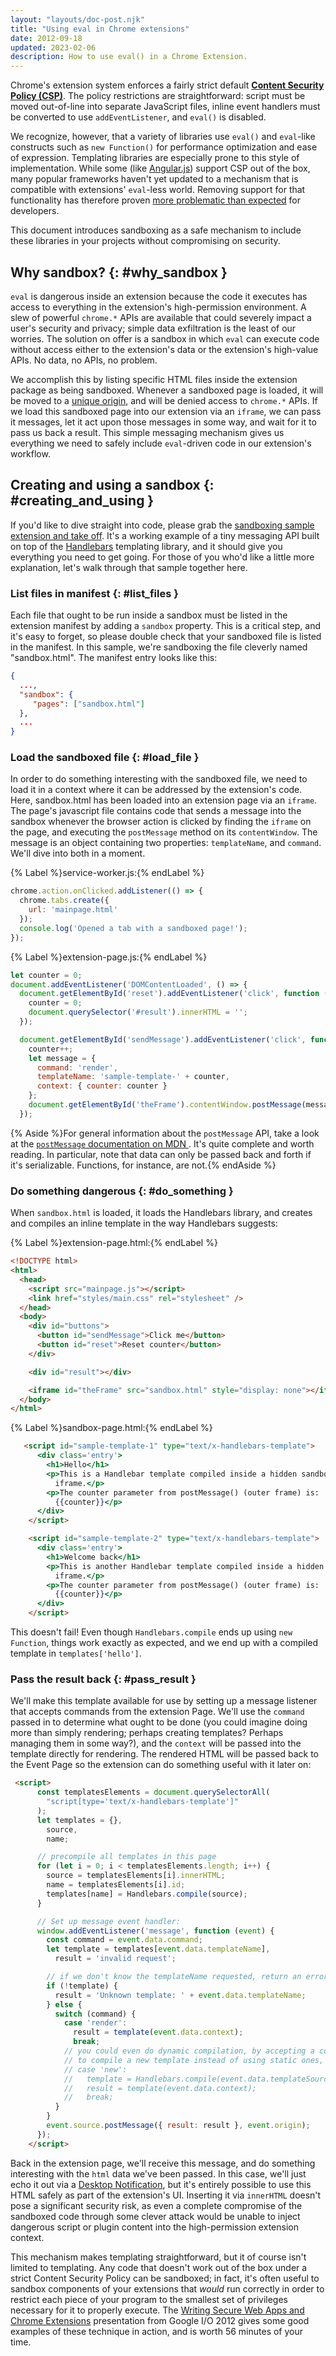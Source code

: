 ```yaml
---
layout: "layouts/doc-post.njk"
title: "Using eval in Chrome extensions"
date: 2012-09-18
updated: 2023-02-06
description: How to use eval() in a Chrome Extension.
---
```



Chrome's extension system enforces a fairly strict default [**Content Security Policy (CSP)**][1].
The policy restrictions are straightforward: script must be moved out-of-line into separate
JavaScript files, inline event handlers must be converted to use `addEventListener`, and `eval()` is
disabled.

We recognize, however, that a variety of libraries use `eval()` and `eval`\-like constructs such as
`new Function()` for performance optimization and ease of expression. Templating libraries are
especially prone to this style of implementation. While some (like [Angular.js][3]) support CSP out
of the box, many popular frameworks haven't yet updated to a mechanism that is compatible with
extensions' `eval`\-less world. Removing support for that functionality has therefore proven [more
problematic than expected][4] for developers.

This document introduces sandboxing as a safe mechanism to include these libraries in your projects
without compromising on security.

## Why sandbox? {: #why_sandbox }

`eval` is dangerous inside an extension because the code it executes has access to everything in the
extension's high-permission environment. A slew of powerful `chrome.*` APIs are available that could
severely impact a user's security and privacy; simple data exfiltration is the least of our worries.
The solution on offer is a sandbox in which `eval` can execute code without access either to the
extension's data or the extension's high-value APIs. No data, no APIs, no problem.

We accomplish this by listing specific HTML files inside the extension package as being sandboxed.
Whenever a sandboxed page is loaded, it will be moved to a [unique origin][5], and will be denied
access to `chrome.*` APIs. If we load this sandboxed page into our extension via an `iframe`, we can
pass it messages, let it act upon those messages in some way, and wait for it to pass us back a
result. This simple messaging mechanism gives us everything we need to safely include `eval`\-driven
code in our extension's workflow.

## Creating and using a sandbox {: #creating_and_using }

If you'd like to dive straight into code, please grab the [sandboxing sample extension and take
off][6]. It's a working example of a tiny messaging API built on top of the [Handlebars][7]
templating library, and it should give you everything you need to get going. For those of you who'd
like a little more explanation, let's walk through that sample together here.

### List files in manifest {: #list_files }

Each file that ought to be run inside a sandbox must be listed in the extension manifest by adding a
`sandbox` property. This is a critical step, and it's easy to forget, so please double check that
your sandboxed file is listed in the manifest. In this sample, we're sandboxing the file cleverly
named "sandbox.html". The manifest entry looks like this:

```json
{
  ...,
  "sandbox": {
     "pages": ["sandbox.html"]
  },
  ...
}
```

### Load the sandboxed file {: #load_file }

In order to do something interesting with the sandboxed file, we need to load it in a context where
it can be addressed by the extension's code. Here, sandbox.html has been loaded into
an extension page via an `iframe`. The page's javascript file contains code that sends a message 
into the sandbox whenever the browser action is clicked by finding the `iframe`
on the page, and executing the `postMessage` method on its `contentWindow`. The message is an object
containing two properties: `templateName`, and `command`. We'll dive into both in a moment.

{% Label %}service-worker.js:{% endLabel %}

```js
chrome.action.onClicked.addListener(() => {
  chrome.tabs.create({
    url: 'mainpage.html'
  });
  console.log('Opened a tab with a sandboxed page!');
});
```

{% Label %}extension-page.js:{% endLabel %}

```js
let counter = 0;
document.addEventListener('DOMContentLoaded', () => {
  document.getElementById('reset').addEventListener('click', function () {
    counter = 0;
    document.querySelector('#result').innerHTML = '';
  });

  document.getElementById('sendMessage').addEventListener('click', function () {
    counter++;
    let message = {
      command: 'render',
      templateName: 'sample-template-' + counter,
      context: { counter: counter }
    };
    document.getElementById('theFrame').contentWindow.postMessage(message, '*');
  });
```

{% Aside %}For general information about the <code>postMessage</code> API, take a look at the <a href="https://developer.mozilla.org/en/DOM/window.postMessage"><code>postMessage</code> documentation on MDN </a>. It's quite complete and worth reading. In particular, note that data can only be passed back and forth if it's serializable. Functions, for instance, are not.{% endAside %}

### Do something dangerous {: #do_something }

When `sandbox.html` is loaded, it loads the Handlebars library, and creates and compiles an inline
template in the way Handlebars suggests:

{% Label %}extension-page.html:{% endLabel %}

```html
<!DOCTYPE html>
<html>
  <head>
    <script src="mainpage.js"></script>
    <link href="styles/main.css" rel="stylesheet" />
  </head>
  <body>
    <div id="buttons">
      <button id="sendMessage">Click me</button>
      <button id="reset">Reset counter</button>
    </div>

    <div id="result"></div>

    <iframe id="theFrame" src="sandbox.html" style="display: none"></iframe>
  </body>
</html>
```
{% Label %}sandbox-page.html:{% endLabel %}

```html
   <script id="sample-template-1" type="text/x-handlebars-template">
      <div class='entry'>
        <h1>Hello</h1>
        <p>This is a Handlebar template compiled inside a hidden sandboxed
          iframe.</p>
        <p>The counter parameter from postMessage() (outer frame) is:
          {{counter}}</p>
      </div>
    </script>

    <script id="sample-template-2" type="text/x-handlebars-template">
      <div class='entry'>
        <h1>Welcome back</h1>
        <p>This is another Handlebar template compiled inside a hidden sandboxed
          iframe.</p>
        <p>The counter parameter from postMessage() (outer frame) is:
          {{counter}}</p>
      </div>
    </script>
```

This doesn't fail! Even though `Handlebars.compile` ends up using `new Function`, things work
exactly as expected, and we end up with a compiled template in `templates['hello']`.

### Pass the result back {: #pass_result }

We'll make this template available for use by setting up a message listener that accepts commands
from the extension Page. We'll use the `command` passed in to determine what ought to be done (you could
imagine doing more than simply rendering; perhaps creating templates? Perhaps managing them in some
way?), and the `context` will be passed into the template directly for rendering. The rendered HTML
will be passed back to the Event Page so the extension can do something useful with it later on:

```html
 <script>
      const templatesElements = document.querySelectorAll(
        "script[type='text/x-handlebars-template']"
      );
      let templates = {},
        source,
        name;

      // precompile all templates in this page
      for (let i = 0; i < templatesElements.length; i++) {
        source = templatesElements[i].innerHTML;
        name = templatesElements[i].id;
        templates[name] = Handlebars.compile(source);
      }

      // Set up message event handler:
      window.addEventListener('message', function (event) {
        const command = event.data.command;
        let template = templates[event.data.templateName],
          result = 'invalid request';

        // if we don't know the templateName requested, return an error message
        if (!template) {
          result = 'Unknown template: ' + event.data.templateName;
        } else {
          switch (command) {
            case 'render':
              result = template(event.data.context);
              break;
            // you could even do dynamic compilation, by accepting a command
            // to compile a new template instead of using static ones, for example:
            // case 'new':
            //   template = Handlebars.compile(event.data.templateSource);
            //   result = template(event.data.context);
            //   break;
          }
        }
        event.source.postMessage({ result: result }, event.origin);
      });
    </script>
```

Back in the extension page, we'll receive this message, and do something interesting with the `html`
data we've been passed. In this case, we'll just echo it out via a [Desktop Notification][13], but
it's entirely possible to use this HTML safely as part of the extension's UI. Inserting it via
`innerHTML` doesn't pose a significant security risk, as even a complete compromise of the sandboxed
code through some clever attack would be unable to inject dangerous script or plugin content into
the high-permission extension context.

This mechanism makes templating straightforward, but it of course isn't limited to templating. Any
code that doesn't work out of the box under a strict Content Security Policy can be sandboxed; in
fact, it's often useful to sandbox components of your extensions that _would_ run correctly in order
to restrict each piece of your program to the smallest set of privileges necessary for it to
properly execute. The [Writing Secure Web Apps and Chrome Extensions][14] presentation from Google
I/O 2012 gives some good examples of these technique in action, and is worth 56 minutes of your
time.

[1]: /docs/extensions/mv3/manifest/content_security_policy/#default-policy
[2]: /docs/extensions/mv3/contentSecurityPolicy
[3]: https://angularjs.org/
[4]: https://crbug.com/107538
[5]: https://www.whatwg.org/specs/web-apps/current-work/multipage/origin-0.html#sandboxed-origin-browsing-context-flag
[6]: https://github.com/GoogleChrome/chrome-extensions-samples/tree/main/api-samples/sandbox/sandbox
[7]: https://handlebarsjs.com
[8]: /docs/extensions/examples/howto/sandbox/sandbox.html
[9]: /docs/extensions/mv3/event_pages
[10]: /docs/extensions/examples/howto/sandbox/eventpage.html
[11]: /docs/extensions/examples/howto/sandbox/eventpage.js
[12]: https://developer.mozilla.org/en/DOM/window.postMessage
[13]: /docs/extensions/mv3/desktop_notifications
[14]: https://www.youtube.com/watch?v=GBxv8SaX0gg
